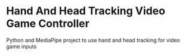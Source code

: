 # Hand And Head Tracking Video Game Controller

Python and MediaPipe project to use hand and head tracking for video game inputs

